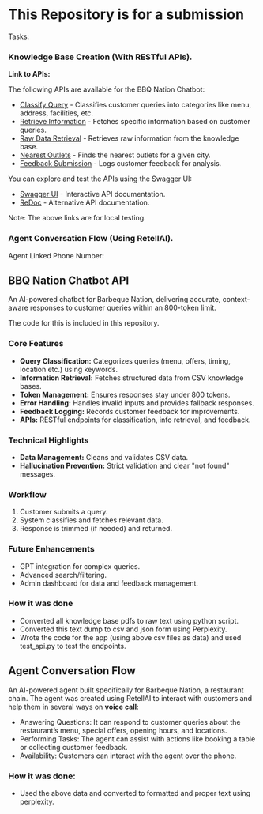 # This Repository is for a submission

Tasks:
### Knowledge Base Creation (With RESTful APIs).

**Link to APIs:**

The following APIs are available for the BBQ Nation Chatbot:

- [Classify Query](http://127.0.0.1:8000/classify) - Classifies customer queries into categories like menu, address, facilities, etc.
- [Retrieve Information](http://127.0.0.1:8000/info) - Fetches specific information based on customer queries.
- [Raw Data Retrieval](http://127.0.0.1:8000/raw) - Retrieves raw information from the knowledge base.
- [Nearest Outlets](http://127.0.0.1:8000/raw/nearest) - Finds the nearest outlets for a given city.
- [Feedback Submission](http://127.0.0.1:8000/feedback) - Logs customer feedback for analysis.

You can explore and test the APIs using the Swagger UI:

- [Swagger UI](http://127.0.0.1:8000/docs) - Interactive API documentation.
- [ReDoc](http://127.0.0.1:8000/redoc) - Alternative API documentation.

Note: The above links are for local testing.

### Agent Conversation Flow (Using RetellAI).

Agent Linked Phone Number: 

## BBQ Nation Chatbot API

An AI-powered chatbot for Barbeque Nation, delivering accurate, context-aware responses to customer queries within an 800-token limit.

The code for this is included in this repository.

### Core Features

- **Query Classification:** Categorizes queries (menu, offers, timing, location etc.) using keywords.
- **Information Retrieval:** Fetches structured data from CSV knowledge bases.
- **Token Management:** Ensures responses stay under 800 tokens.
- **Error Handling:** Handles invalid inputs and provides fallback responses.
- **Feedback Logging:** Records customer feedback for improvements.
- **APIs:** RESTful endpoints for classification, info retrieval, and feedback.

### Technical Highlights

- **Data Management:** Cleans and validates CSV data.
- **Hallucination Prevention:** Strict validation and clear "not found" messages.

### Workflow

1. Customer submits a query.
2. System classifies and fetches relevant data.
3. Response is trimmed (if needed) and returned.

### Future Enhancements

- GPT integration for complex queries.
- Advanced search/filtering.
- Admin dashboard for data and feedback management.

### How it was done
- Converted all knowledge base pdfs to raw text using python script.
- Converted this text dump to csv and json form using Perplexity.
- Wrote the code for the app (using above csv files as data) and used test_api.py to test the endpoints.

## Agent Conversation Flow 

An AI-powered agent built specifically for Barbeque Nation, a restaurant chain. The agent was created using RetellAI to interact with customers and help them in several ways on **voice call**:

- Answering Questions: It can respond to customer queries about the restaurant’s menu, special offers, opening hours, and locations.
- Performing Tasks: The agent can assist with actions like booking a table or collecting customer feedback.
- Availability: Customers can interact with the agent over the phone.

### How it was done:

- Used the above data and converted to formatted and proper text using perplexity.
